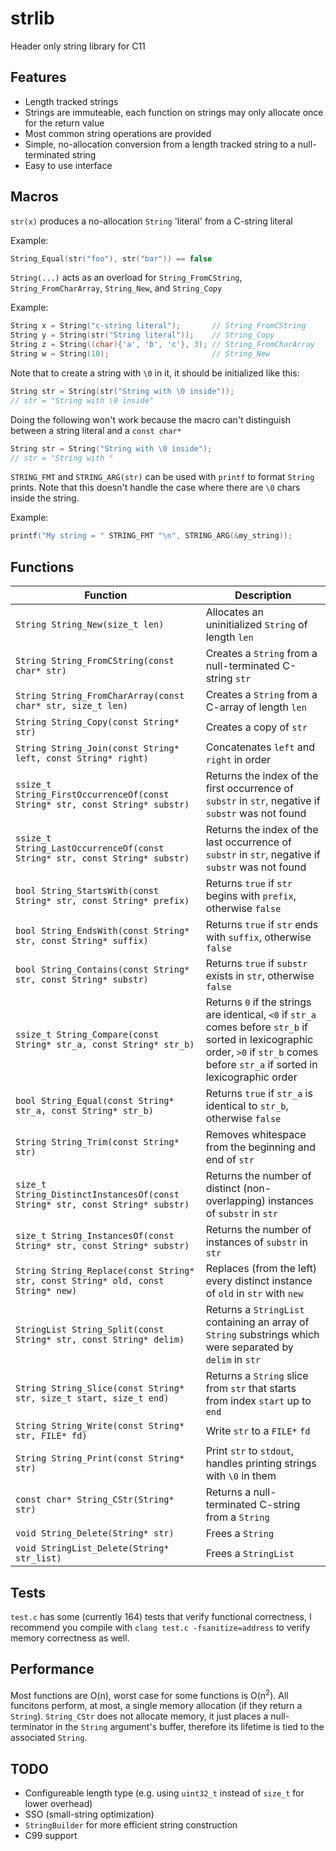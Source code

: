 # strlib
Header only string library for C11

## Features
* Length tracked strings
* Strings are immuteable, each function on strings may only allocate once for the return value
* Most common string operations are provided
* Simple, no-allocation conversion from a length tracked string to a null-terminated string
* Easy to use interface

## Macros
`str(x)` produces a no-allocation `String` 'literal' from a C-string literal

Example:
```c
String_Equal(str("foo"), str("bar")) == false
```

`String(...)` acts as an overload for `String_FromCString`, `String_FromCharArray`, `String_New`, and `String_Copy`

Example:
```c
String x = String("c-string literal");       // String_FromCString
String y = String(str("String literal"));    // String_Copy
String z = String((char){'a', 'b', 'c'}, 3); // String_FromCharArray
String w = String(10);                       // String_New
```
Note that to create a string with `\0` in it, it should be initialized like this:
```c
String str = String(str("String with \0 inside"));
// str = "String with \0 inside"
```
Doing the following won't work because the macro can't distinguish between a string literal and a `const char*`
```c
String str = String("String with \0 inside");
// str = "String with "
```

`STRING_FMT` and `STRING_ARG(str)` can be used with `printf` to format `String` prints. Note that this doesn't handle the case where there are `\0` chars inside the string.

Example:
```c
printf("My string = " STRING_FMT "\n", STRING_ARG(&my_string));
```

## Functions
|Function|Description|
|--------|-----------|
|`String String_New(size_t len)`| Allocates an uninitialized `String` of length `len`|
|`String String_FromCString(const char* str)` | Creates a `String` from a null-terminated C-string `str`|
|`String String_FromCharArray(const char* str, size_t len)` | Creates a `String` from a C-array of length `len` |
| `String String_Copy(const String* str)` | Creates a copy of `str` |
| `String String_Join(const String* left, const String* right)` | Concatenates `left` and `right` in order
| `ssize_t String_FirstOccurrenceOf(const String* str, const String* substr)` | Returns the index of the first occurrence of `substr` in `str`, negative if `substr` was not found |
| `ssize_t String_LastOccurrenceOf(const String* str, const String* substr)` | Returns the index of the last occurrence of `substr` in `str`, negative if `substr` was not found |
| `bool String_StartsWith(const String* str, const String* prefix)` | Returns `true` if `str` begins with `prefix`, otherwise `false` |
| `bool String_EndsWith(const String* str, const String* suffix)` | Returns `true` if `str` ends with `suffix`, otherwise `false` |
| `bool String_Contains(const String* str, const String* substr)` | Returns `true` if `substr` exists in `str`, otherwise `false` |
| `ssize_t String_Compare(const String* str_a, const String* str_b)` | Returns `0` if the strings are identical, `<0` if `str_a` comes before `str_b` if sorted in lexicographic order, `>0` if `str_b` comes before `str_a` if sorted in lexicographic order |
| `bool String_Equal(const String* str_a, const String* str_b)` | Returns `true` if `str_a` is identical to `str_b`, otherwise `false` |
| `String String_Trim(const String* str)` | Removes whitespace from the beginning and end of `str` |
| `size_t String_DistinctInstancesOf(const String* str, const String* substr)` | Returns the number of distinct (non-overlapping) instances of `substr` in `str` |
| `size_t String_InstancesOf(const String* str, const String* substr)` | Returns the number of instances of `substr` in `str` |
| `String String_Replace(const String* str, const String* old, const String* new)` | Replaces (from the left) every distinct instance of `old` in `str` with `new` |
| `StringList String_Split(const String* str, const String* delim)` | Returns a `StringList` containing an array of `String` substrings which were separated by `delim` in `str` |
| `String String_Slice(const String* str, size_t start, size_t end)` | Returns a `String` slice from `str` that starts from index `start` up to `end` |
| `String String_Write(const String* str, FILE* fd)` | Write `str` to a `FILE*` `fd` |
| `String String_Print(const String* str)` | Print `str` to `stdout`, handles printing strings with `\0` in them |
| `const char* String_CStr(String* str)` | Returns a null-terminated C-string from a `String` |
| `void String_Delete(String* str)` | Frees a `String` |
| `void StringList_Delete(String* str_list)` | Frees a `StringList` |

## Tests
`test.c` has some (currently 164) tests that verify functional correctness, I recommend you compile with `clang test.c -fsanitize=address` to verify memory correctness as well.

## Performance
Most functions are O(n), worst case for some functions is O(n<sup>2</sup>). All funcitons perform, at most, a single memory allocation (if they return a `String`). `String_CStr` does not allocate memory, it just places a null-terminator in the `String` argument's buffer, therefore its lifetime is tied to the associated `String`.

## TODO
* Configureable length type (e.g. using `uint32_t` instead of `size_t` for lower overhead)
* SSO (small-string optimization)
* `StringBuilder` for more efficient string construction
* C99 support
